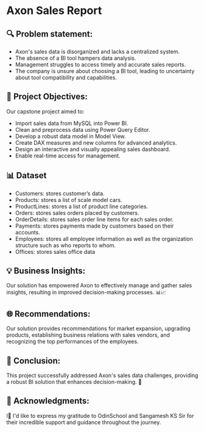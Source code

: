 # Axon Sales Report

## 🔍 Problem statement:
- Axon's sales data is disorganized and lacks a centralized system.
- The absence of a BI tool hampers data analysis.
- Management struggles to access timely and accurate sales reports.
- The company is unsure about choosing a BI tool, leading to uncertainty about tool compatibility and capabilities.

## 📌 Project Objectives:
Our capstone project aimed to:
- Import sales data from MySQL into Power BI.
- Clean and preprocess data using Power Query Editor.
- Develop a robust data model in Model View.
- Create DAX measures and new columns for advanced analytics.
- Design an interactive and visually appealing sales dashboard.
- Enable real-time access for management.

## 📊 Dataset 
- Customers: stores customer’s data.
- Products: stores a list of scale model cars.
- ProductLines: stores a list of product line categories.
- Orders: stores sales orders placed by customers.
- OrderDetails: stores sales order line items for each sales order.
- Payments: stores payments made by customers based on their accounts.
- Employees: stores all employee information as well as the organization structure such as who reports to whom.
- Offices: stores sales office data

## 💡 Business Insights:
Our solution has empowered Axon to effectively manage and gather sales insights, resulting in improved decision-making processes. 📊📈

## 🌐 Recommendations:
Our solution provides recommendations for market expansion, upgrading products, establishing business relations with sales vendors, and recognizing the top performances of the employees.

## 🌟 Conclusion:
This project successfully addressed Axon's sales data challenges, providing a robust BI solution that enhances decision-making. 💼

## 🙌 Acknowledgments:
I🌟 I'd like to express my gratitude to OdinSchool and Sangamesh KS Sir for their incredible support and guidance throughout the journey.



